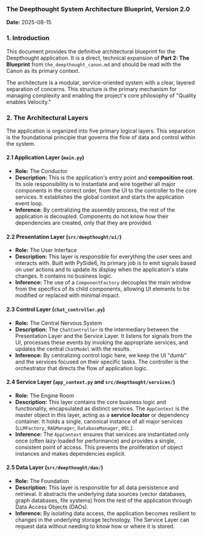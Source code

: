 ### **The Deepthought System Architecture Blueprint, Version 2.0**

**Date:** 2025-08-15

### 1. Introduction

This document provides the definitive architectural blueprint for the Deepthought application. It is a direct, technical expansion of **Part 2: The Blueprint** from `the_deepthought_canon.md` and should be read with the Canon as its primary context.

The architecture is a modular, service-oriented system with a clear, layered separation of concerns. This structure is the primary mechanism for managing complexity and enabling the project's core philosophy of "Quality enables Velocity."

### 2. The Architectural Layers

The application is organized into five primary logical layers. This separation is the foundational principle that governs the flow of data and control within the system.

#### 2.1 Application Layer (`main.py`)

*   **Role:** The Conductor
*   **Description:** This is the application's entry point and **composition root**. Its sole responsibility is to instantiate and wire together all major components in the correct order, from the UI to the controller to the core services. It establishes the global context and starts the application event loop.
*   **Inference:** By centralizing the assembly process, the rest of the application is decoupled. Components do not know how their dependencies are created, only that they are provided.

#### 2.2 Presentation Layer (`src/deepthought/ui/`)

*   **Role:** The User Interface
*   **Description:** This layer is responsible for everything the user sees and interacts with. Built with PySide6, its primary job is to emit signals based on user actions and to update its display when the application's state changes. It contains no business logic.
*   **Inference:** The use of a `ComponentFactory` decouples the main window from the specifics of its child components, allowing UI elements to be modified or replaced with minimal impact.

#### 2.3 Control Layer (`chat_controller.py`)

*   **Role:** The Central Nervous System
*   **Description:** The `ChatController` is the intermediary between the Presentation Layer and the Service Layer. It listens for signals from the UI, processes these events by invoking the appropriate services, and updates the central `ChatModel` with the results.
*   **Inference:** By centralizing control logic here, we keep the UI "dumb" and the services focused on their specific tasks. The controller is the orchestrator that directs the flow of application logic.

#### 2.4 Service Layer (`app_context.py` and `src/deepthought/services/`)

*   **Role:** The Engine Room
*   **Description:** This layer contains the core business logic and functionality, encapsulated as distinct services. The `AppContext` is the master object in this layer, acting as a **service locator** or dependency container. It holds a single, canonical instance of all major services (`LLMFactory`, `RAGManager`, `DatabaseManager`, etc.).
*   **Inference:** The `AppContext` ensures that services are instantiated only once (often lazy-loaded for performance) and provides a single, consistent point of access. This prevents the proliferation of object instances and makes dependencies explicit.

#### 2.5 Data Layer (`src/deepthought/dao/`)

*   **Role:** The Foundation
*   **Description:** This layer is responsible for all data persistence and retrieval. It abstracts the underlying data sources (vector databases, graph databases, file systems) from the rest of the application through Data Access Objects (DAOs).
*   **Inference:** By isolating data access, the application becomes resilient to changes in the underlying storage technology. The Service Layer can request data without needing to know how or where it is stored.
